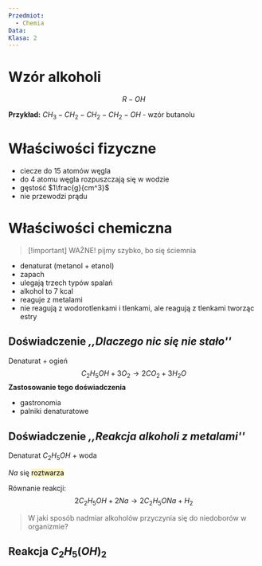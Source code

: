 ```yaml
---
Przedmiot:
  - Chemia
Data: 
Klasa: 2
---
```

# Wzór alkoholi
$$
R-OH
$$

**Przykład:**
$CH_3 - CH_2 - CH_2 - CH_2 - OH$ - wzór butanolu

# Właściwości fizyczne

- ciecze do 15 atomów węgla
- do 4 atomu węgla rozpuszczają się w wodzie
- gęstość $1\frac{g}{cm^3}$
- nie przewodzi prądu

# Właściwości chemiczna

>[!important] WAŻNE!
pijmy szybko, bo się ściemnia

- denaturat (metanol + etanol)
- zapach
- ulegają trzech typów spalań
- alkohol to 7 kcal
- reaguje z metalami
- nie reagują z wodorotlenkami i tlenkami, ale reagują z tlenkami tworząc estry

## Doświadczenie *,,Dlaczego nic się nie stało''*
Denaturat + ogień
$$
C_2 H_5 OH + 3O_2 \rightarrow 2CO_2 + 3 H_2 O
$$
**Zastosowanie tego doświadczenia**
- gastronomia
- palniki denaturatowe


## Doświadczenie *,,Reakcja alkoholi z metalami''*
Denaturat $C_2H_5OH$ + woda

$Na$ się <mark style="background: #FFF3A3A6;">roztwarza</mark>

Równanie reakcji:
$$
2 C_2 H_5 OH + 2 Na \rightarrow 2C_2 H_5 ONa + H_2
$$

> W jaki sposób nadmiar alkoholów przyczynia się do niedoborów w organizmie?

## Reakcja $C_2 H_5 (OH)_2$



